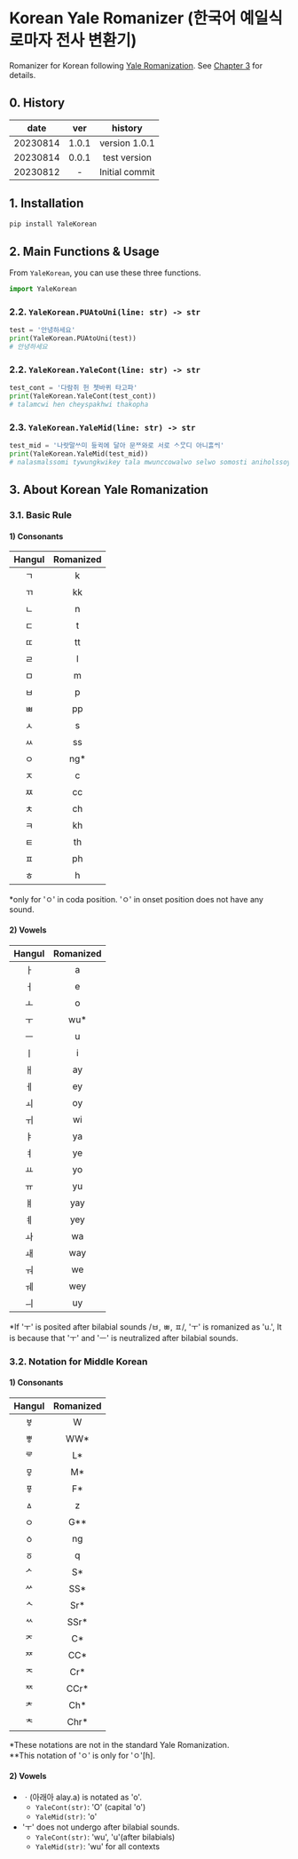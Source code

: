 # Korean Yale Romanizer (한국어 예일식 로마자 전사 변환기)
Romanizer for Korean following [Yale Romanization](https://en.wikipedia.org/wiki/Yale_romanization_of_Korean). See [Chapter 3](#3-about-korean-yale-romanization) for details.

## 0. History
|date|ver|history|
|:--:|:-:|:-----:|
|20230814|1.0.1|version 1.0.1|
|20230814|0.0.1|test version|
|20230812|-|Initial commit|

## 1. Installation
```cmd
pip install YaleKorean
```

## 2. Main Functions & Usage
From `YaleKorean`, you can use these three functions.

```python
import YaleKorean
```

### 2.2. `YaleKorean.PUAtoUni(line: str) -> str`
```python
test = '안녕하세요'
print(YaleKorean.PUAtoUni(test))
# 안녕하세요
```

### 2.2. `YaleKorean.YaleCont(line: str) -> str`
```python
test_cont = '다람쥐 헌 쳇바퀴 타고파'
print(YaleKorean.YaleCont(test_cont))
# talamcwi hen cheyspakhwi thakopha
```

### 2.3. `YaleKorean.YaleMid(line: str) -> str`
```python
test_mid = '나랏말ᄊᆞ미 듀ᇰ귁에 달아 문ᄍᆞ와로 서로 ᄉᆞᄆᆞᆺ디 아니ᄒᆞᆯᄊᆡ'
print(YaleKorean.YaleMid(test_mid))
# nalasmalssomi tywungkwikey tala mwunccowalwo selwo somosti aniholssoy
```

## 3. About Korean Yale Romanization
### 3.1. Basic Rule
#### 1) Consonants
|Hangul|Romanized|
|:----:|:-------:|
|ㄱ|k|
|ㄲ|kk|
|ㄴ|n|
|ㄷ|t|
|ㄸ|tt|
|ㄹ|l|
|ㅁ|m|
|ㅂ|p|
|ㅃ|pp|
|ㅅ|s|
|ㅆ|ss|
|ㅇ|ng*|
|ㅈ|c|
|ㅉ|cc|
|ㅊ|ch|
|ㅋ|kh|
|ㅌ|th|
|ㅍ|ph|
|ㅎ|h|

*only for 'ㅇ' in coda position. 'ㅇ' in onset position does not have any sound.

#### 2) Vowels
|Hangul|Romanized|
|:----:|:-------:|
|ㅏ|a|
|ㅓ|e|
|ㅗ|o|
|ㅜ|wu*|
|ㅡ|u|
|ㅣ|i|
|ㅐ|ay|
|ㅔ|ey|
|ㅚ|oy|
|ㅟ|wi|
|ㅑ|ya|
|ㅕ|ye|
|ㅛ|yo|
|ㅠ|yu|
|ㅒ|yay|
|ㅖ|yey|
|ㅘ|wa|
|ㅙ|way|
|ㅝ|we|
|ㅞ|wey|
|ㅢ|uy|

*If 'ㅜ' is posited after bilabial sounds /ㅂ, ㅃ, ㅍ/, 'ㅜ' is romanized as 'u.', It is because that 'ㅜ' and 'ㅡ' is neutralized after bilabial sounds.

### 3.2. Notation for Middle Korean
#### 1) Consonants
|Hangul|Romanized|
|:----:|:-------:|
|ㅸ|W|
|ㅹ|WW*|
|ᄛ|L*|
|ㅱ|M*|
|ㆄ|F*|
|ㅿ|z|
|ㅇ|G**|
|ㆁ|ng|
|ㆆ|q|
|ᄼ|S*|
|ᄽ|SS*|
|ᄾ|Sr*|
|ᄿ|SSr*|
|ᅎ|C*|
|ᅏ|CC*|
|ᅐ|Cr*|
|ᅑ|CCr*|
|ᅔ|Ch*|
|ᅕ|Chr*|

*These notations are not in the standard Yale Romanization.<br>
**This notation of 'ㅇ' is only for 'ㅇ'[ɦ].

#### 2) Vowels
- ㆍ(아래아 alay.a) is notated as 'o'.
  - ```YaleCont(str)```: 'O' (capital 'o')
  - ```YaleMid(str)```: 'o'
- 'ㅜ' does not undergo after bilabial sounds.
  - ```YaleCont(str)```: 'wu', 'u'(after bilabials)
  - ```YaleMid(str)```: 'wu' for all contexts